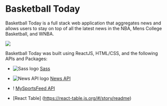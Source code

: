 
# Basketball Today

Basketball Today is a full stack web application that aggregates news and allows users to stay on top of all the latest news in the NBA, Mens College Basketball, and WNBA.

<img src="#" />

Basketball Today was built using ReactJS, HTML/CSS, and the following APIs and Packages:
* ![Sass logo](https://sass-lang.com/assets/img/styleguide/color-1c4aab2b.png=150x50) [Sass](https://sass-lang.com/documentation/file.SASS_REFERENCE.html)

* ![News API logo](https://newsapi.org/images/n-logo-border.png) [News API](https://newsapi.org/docs)

* ! [MySportsFeed API](https://www.mysportsfeeds.com/data-feeds/api-docs/)

* [React Table] (https://react-table.js.org/#/story/readme)